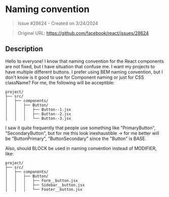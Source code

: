 # Naming convention

> Issue #28624 - Created on 3/24/2024

> Original URL: https://github.com/facebook/react/issues/28624

## Description

Hello to everyone! I know that naming convention for the React components are not fixed, but I have situation that confuse me. I want my projects to have multiple different buttons. I prefer using BEM naming convention, but I don't know is it good to use for Component naming or just for CSS className? For me, the following will be acceptible:

```
project/
├── src/
│   ├── components/
│   │   ├── Button/
│   │   │   ├── Button--1.jsx
│   │   │   ├── Button--2.jsx
│   │   │   └── Button--3.jsx
```

I saw it quite frequently that people use something like "PrimaryButton", "SecondaryButton", but for me this look inexhaustible -> for me better will be "ButtonPrimary", "ButtonSecondary" since the "Button" is BASE.

Also, should BLOCK be used in naming convention instead of MODIFIER, like:
```
project/
├── src/
│   ├── components/
│   │   ├── Button/
│   │   │   ├── Form__button.jsx
│   │   │   ├── Sidebar__button.jsx
│   │   │   └── Footer__button.jsx
```
